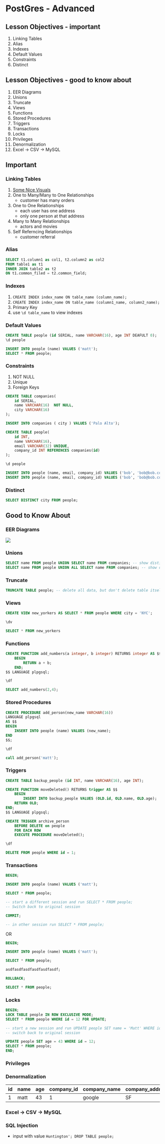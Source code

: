 # PostGres - Advanced

## Lesson Objectives - important

1. Linking Tables
1. Alias
1. Indexes
1. Default Values
1. Constraints
1. Distinct

## Lesson Objectives - good to know about

1. EER Diagrams
1. Unions
1. Truncate
1. Views
1. Functions
1. Stored Procedures
1. Triggers
1. Transactions
1. Locks
1. Privileges
1. Denormalization
1. Excel -> CSV -> MySQL

## Important

### Linking Tables

1. [Some Nice Visuals](http://code.tutsplus.com/articles/sql-for-beginners-part-3-database-relationships--net-8561)
1. One to Many/Many to One Relationships
	- customer has many orders
1. One to One Relationships
	- each user has one address
	- only one person at that address
1. Many to Many Relationships
	- actors and movies
1. Self Referncing Relationships
	- customer referral

### Alias

```sql
SELECT t1.column1 as col1, t2.column2 as col2
FROM table1 as t1
INNER JOIN table2 as t2
ON t1.common_filed = t2.common_field;
```

### Indexes

1. `CREATE INDEX index_name ON table_name (column_name);`
1. `CREATE INDEX index_name ON table_name (column1_name, column2_name);`
1. Primary Key
1. use `\d table_name` to view indexes

### Default Values

```sql
CREATE TABLE people (id SERIAL, name VARCHAR(16), age INT DEAFULT 0);
\d people

INSERT INTO people (name) VALUES ('matt');
SELECT * FROM people;
```

### Constraints

1. NOT NULL	
1. Unique
1. Foreign Keys

```sql
CREATE TABLE companies(
	id SERIAL,
	name VARCHAR(16)  NOT NULL,
	city VARCHAR(16)
);

INSERT INTO companies ( city ) VALUES ('Palo Alto');

CREATE TABLE people(
	id INT,
	name VARCHAR(16),
	email VARCHAR(32) UNIQUE,
	company_id INT REFERENCES companies(id)
);

\d people

INSERT INTO people (name, email, company_id) VALUES ('bob', 'bob@bob.com', 999) -- bad company_id
INSERT INTO people (name, email, company_id) VALUES ('bob', 'bob@bob.com', 1) -- not unique email
```

### Distinct

```sql
SELECT DISTINCT city FROM people;
```

## Good to Know About

### EER Diagrams

![](https://cdn.tutsplus.com/cdn-cgi/image/width=992/net/uploads/legacy/538_sql3/ss_6.png)

### Unions

```sql
SELECT name FROM people UNION SELECT name FROM companies; -- show distinct values
SELECT name FROM people UNION ALL SELECT name FROM companies; -- show duplicates
```

### Truncate

```sql
TRUNCATE TABLE people; -- delete all data, but don't delete table itself
```

### Views

```sql
CREATE VIEW new_yorkers AS SELECT * FROM people WHERE city = 'NYC';

\dv

SELECT * FROM new_yorkers
```

### Functions

```sql
CREATE FUNCTION add_numbers(a integer, b integer) RETURNS integer AS $$
	BEGIN
		RETURN a + b;
	END;
$$ LANGUAGE plpgsql;

\df

SELECT add_numbers(2,4);
```

### Stored Procedures

```sql
CREATE PROCEDURE add_person(new_name VARCHAR(16))
LANGUAGE plpgsql
AS $$
BEGIN
	INSERT INTO people (name) VALUES (new_name);
END
$$;

\df

call add_person('matt');
```

### Triggers

```sql
CREATE TABLE backup_people (id INT, name VARCHAR(16), age INT);

CREATE FUNCTION moveDeleted() RETURNS trigger AS $$
	BEGIN
		INSERT INTO backup_people VALUES (OLD.id, OLD.name, OLD.age);
	RETURN OLD;
END;
$$ LANGUAGE plpgsql;

CREATE TRIGGER archive_person
	BEFORE DELETE on people
	FOR EACH ROW
	EXECUTE PROCEDURE moveDeleted();

\df

DELETE FROM people WHERE id = 1;
```

### Transactions

```sql
BEGIN;

INSERT INTO people (name) VALUES ('matt');

SELECT * FROM people;

-- start a different session and run SELECT * FROM people;
-- Switch back to original session

COMMIT;

-- in other session run SELECT * FROM people;
```

OR

```sql
BEGIN;

INSERT INTO people (name) VALUES ('matt');

SELECT * FROM people;

asdfasdfasdfasdfasdfasdf;

ROLLBACK;

SELECT * FROM people;
```

### Locks

```sql
BEGIN;
LOCK TABLE people IN ROW EXCLUSIVE MODE;
SELECT * FROM people WHERE id = 12 FOR UPDATE;

-- start a new session and run UPDATE people SET name = 'Matt' WHERE id = 12;
-- switch back to original session

UPDATE people SET age = 43 WHERE id = 12;
SELECT * FROM people;
END;
```

### Privileges

### Denormalization

| id | name | age | company_id | company_name | company_address |
|----|------|-----|------------|--------------|-----------------|
| 1  | matt | 43  | 1          | google       | SF              | 

### Excel -> CSV -> MySQL

### SQL Injection

- input with value `Huntington'; DROP TABLE people;`
